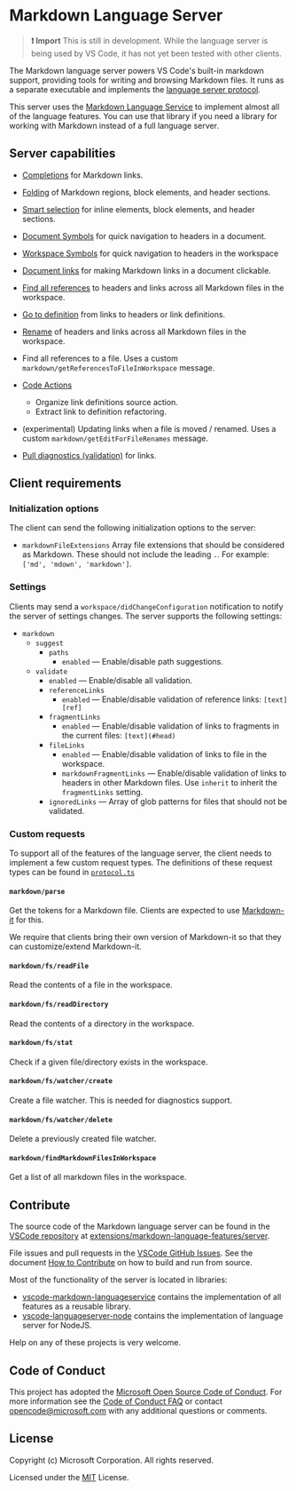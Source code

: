 # Markdown Language Server

> **❗ Import** This is still in development. While the language server is being used by VS Code, it has not yet been tested with other clients.

The Markdown language server powers VS Code's built-in markdown support, providing tools for writing and browsing Markdown files. It runs as a separate executable and implements the [language server protocol](https://microsoft.github.io/language-server-protocol/overview).

This server uses the [Markdown Language Service](https://github.com/microsoft/vscode-markdown-languageservice) to implement almost all of the language features. You can use that library if you need a library for working with Markdown instead of a full language server.


## Server capabilities

- [Completions](https://microsoft.github.io/language-server-protocol/specification#textDocument_completion) for Markdown links.

- [Folding](https://microsoft.github.io/language-server-protocol/specification#textDocument_foldingRange) of Markdown regions, block elements, and header sections.

- [Smart selection](https://microsoft.github.io/language-server-protocol/specifications/lsp/3.17/specification/#textDocument_selectionRange) for inline elements, block elements, and header sections.

- [Document Symbols](https://microsoft.github.io/language-server-protocol/specification#textDocument_documentSymbol) for quick navigation to headers in a document.

- [Workspace Symbols](https://microsoft.github.io/language-server-protocol/specifications/lsp/3.17/specification/#workspace_symbol) for quick navigation to headers in the workspace

- [Document links](https://microsoft.github.io/language-server-protocol/specifications/lsp/3.17/specification/#textDocument_documentLink) for making Markdown links in a document clickable.

- [Find all references](https://microsoft.github.io/language-server-protocol/specifications/lsp/3.17/specification/#textDocument_references) to headers and links across all Markdown files in the workspace.

- [Go to definition](https://microsoft.github.io/language-server-protocol/specifications/lsp/3.17/specification/#textDocument_definition) from links to headers or link definitions.

- [Rename](https://microsoft.github.io/language-server-protocol/specifications/lsp/3.17/specification/#textDocument_rename) of headers and links across all Markdown files in the workspace.

- Find all references to a file. Uses a custom `markdown/getReferencesToFileInWorkspace` message.

- [Code Actions](https://microsoft.github.io/language-server-protocol/specifications/lsp/3.17/specification/#textDocument_codeAction)

	- Organize link definitions source action.
	- Extract link to definition refactoring.

- (experimental) Updating links when a file is moved / renamed. Uses a custom `markdown/getEditForFileRenames` message.

- [Pull diagnostics (validation)](https://microsoft.github.io/language-server-protocol/specifications/lsp/3.17/specification/#textDocument_pullDiagnostics) for links.


## Client requirements

### Initialization options

The client can send the following initialization options to the server:

- `markdownFileExtensions` Array file extensions that should be considered as Markdown. These should not include the leading `.`. For example: `['md', 'mdown', 'markdown']`.

### Settings

Clients may send a `workspace/didChangeConfiguration` notification to notify the server of settings changes.
The server supports the following settings:

- `markdown`
	- `suggest`
		- `paths`
			- `enabled` — Enable/disable path suggestions.
	- `validate`
		- `enabled` — Enable/disable all validation.
		- `referenceLinks`
			- `enabled` — Enable/disable validation of reference links: `[text][ref]`
		- `fragmentLinks`
			- `enabled` — Enable/disable validation of links to fragments in the current files: `[text](#head)`
		- `fileLinks`
			- `enabled` — Enable/disable validation of links to file in the workspace.
			- `markdownFragmentLinks` — Enable/disable validation of links to headers in other Markdown files. Use `inherit` to inherit the `fragmentLinks` setting.
		- `ignoredLinks` — Array of glob patterns for files that should not be validated.

### Custom requests

To support all of the features of the language server, the client needs to implement a few custom request types. The definitions of these request types can be found in [`protocol.ts`](./src/protocol.ts)

#### `markdown/parse`

Get the tokens for a Markdown file. Clients are expected to use [Markdown-it](https://github.com/markdown-it/markdown-it) for this.

We require that clients bring their own version of Markdown-it so that they can customize/extend Markdown-it.

#### `markdown/fs/readFile`

Read the contents of a file in the workspace.

#### `markdown/fs/readDirectory`

Read the contents of a directory in the workspace.

#### `markdown/fs/stat`

Check if a given file/directory exists in the workspace.

#### `markdown/fs/watcher/create`

Create a file watcher. This is needed for diagnostics support.

#### `markdown/fs/watcher/delete`

Delete a previously created file watcher.

#### `markdown/findMarkdownFilesInWorkspace`

Get a list of all markdown files in the workspace.


## Contribute

The source code of the Markdown language server can be found in the [VSCode repository](https://github.com/microsoft/vscode) at [extensions/markdown-language-features/server](https://github.com/microsoft/vscode/tree/master/extensions/markdown-language-features/server).

File issues and pull requests in the [VSCode GitHub Issues](https://github.com/microsoft/vscode/issues). See the document [How to Contribute](https://github.com/microsoft/vscode/wiki/How-to-Contribute) on how to build and run from source.

Most of the functionality of the server is located in libraries:

- [vscode-markdown-languageservice](https://github.com/microsoft/vscode-markdown-languageservice) contains the implementation of all features as a reusable library.
- [vscode-languageserver-node](https://github.com/microsoft/vscode-languageserver-node) contains the implementation of language server for NodeJS.

Help on any of these projects is very welcome.

## Code of Conduct

This project has adopted the [Microsoft Open Source Code of Conduct](https://opensource.microsoft.com/codeofconduct/). For more information see the [Code of Conduct FAQ](https://opensource.microsoft.com/codeofconduct/faq/) or contact [opencode@microsoft.com](mailto:opencode@microsoft.com) with any additional questions or comments.

## License

Copyright (c) Microsoft Corporation. All rights reserved.

Licensed under the [MIT](https://github.com/microsoft/vscode/blob/master/LICENSE.txt) License.

